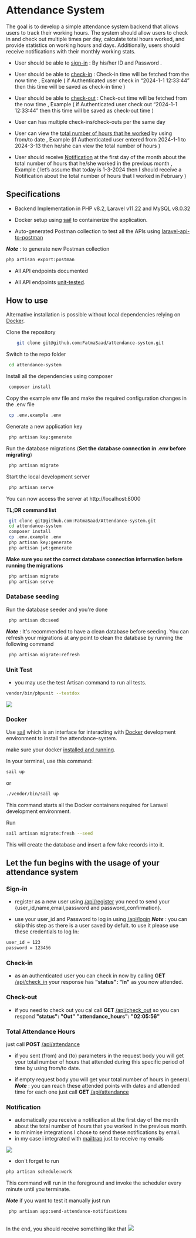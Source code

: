 # Attendance System

The goal is to develop a simple attendance system backend that allows users to track their
working hours. The system should allow users to check in and check out multiple times per day,
calculate total hours worked, and provide statistics on working hours and days. Additionally,
users should receive notifications with their monthly working stats.

- User should be able to [sign-in](#sign-in) : By his/her ID and Password .

- User should be able to [check-in](#check-in) : Check-in time will be fetched from the now time , Example ( if Authenticated user check in “2024-1-1 12:33:44” then this time will be saved as check-in time )

- User should be able to [check-out](#check-out) : Check-out time will be fetched from the now time , Example ( if Authenticated user check out “2024-1-1 12:33:44” then this time will be saved as check-out time )

- User can has multiple check-ins/check-outs per the same day

- User can view the [total number of hours that he worked](#Total-Attendance-Hours) by using from/to date , Example
(if Authenticated user entered from 2024-1-1 to 2024-3-13 then he/she can view the
total number of hours )

- User should receive [Notification](#Notification) at the first day of the month about the total number of hours that he/she worked in the previous month , Example ( let’s assume that today is
1-3-2024 then I should receive a Notification about the total number of hours that I
worked in February )

## Specifications

- Backend Implementation in PHP v8.2, Laravel v11.22 and MySQL v8.0.32

- Docker setup using [sail](https://laravel.com/docs/11.x/sail#introduction) to containerize the application.

- Auto-generated Postman collection to test all the APIs using [laravel-api-to-postman](https://github.com/andreaselia/laravel-api-to-postman)

***Note*** : to generate new Postman collection
```bash
php artisan export:postman

```

- All API endpoints documented

- All API endpoints [unit-tested](#Unit-Test).


## How to use
Alternative installation is possible without local dependencies relying on [Docker](#Docker). 

Clone the repository
```bash
    git clone git@github.com:FatmaSaad/attendance-system.git
```

Switch to the repo folder
```bash
 cd attendance-system
 ```
Install all the dependencies using composer
```bash
 composer install
```
Copy the example env file and make the required configuration changes in the .env file
```bash
 cp .env.example .env
```
Generate a new application key
```bash
 php artisan key:generate
```

Run the database migrations (**Set the database connection in .env before migrating**)
```bash
 php artisan migrate
```
Start the local development server

```bash
 php artisan serve
```
You can now access the server at http://localhost:8000

**TL;DR command list**

```bash
 git clone git@github.com:FatmaSaad/Attendance-system.git
 cd attendance-system
 composer install
 cp .env.example .env
 php artisan key:generate
 php artisan jwt:generate 

 ```
**Make sure you set the correct database connection information before running the migrations** 

```bash
 php artisan migrate
 php artisan serve
```
### Database seeding

Run the database seeder and you're done

```bash
 php artisan db:seed
```
***Note*** : It's recommended to have a clean database before seeding. You can refresh your migrations at any point to clean the database by running the following command

```bash
 php artisan migrate:refresh
```  
### Unit Test

- you may use the test Artisan command to run all tests.

```bash
vendor/bin/phpunit --testdox
```
![](public/images/tests.png)

### Docker
Use [sail](https://laravel.com/docs/11.x/sail#introduction) which is an interface for interacting with  [Docker](https://www.docker.com/) development environment to install the attendance-system.

make sure your docker [installed and running](https://docs.docker.com/engine/install/).

In your terminal, use this command:

```bash
sail up
```
or

```bash
./vendor/bin/sail up
```
This command starts all the Docker containers required for Laravel development environment.

Run 

```bash
sail artisan migrate:fresh --seed
```
 This will create the database and insert a few fake records into it.


## Let the fun begins with the usage of your attendance system 

### Sign-in
- register as a new user using [/api/register](#Sign-in)
 you need to send your {user_id,name,email,password and password_confirmation}.

- use your user_id and Password to log in using [/api/login](#Sign-in) 
    ***Note*** : you can skip this step as there is a user saved by defult. 
 to use it please use these credentials to log In:
```bash
user_id = 123
password = 123456

```
### Check-in
- as an authenticated user you can check in now by calling **GET** [/api/check_in](#Check-in)
 your response has  **"status": "In"** as you now attended.
### Check-out
- if you need to check out you cal call **GET** [/api/check_out](#Check-out)
 so you can respond **"status": "Out"**
                         **"attendance_hours": "02:05:56"**
### Total Attendance Hours
just call  **POST** [/api/attendance](#Total-Attendance-Hours)
- if you sent (from) and (to) parameters in the request body
 you will get your total number of hours that attended during this specific period of time by using from/to date.

- if empty request body
 you will get your total number of hours in general.
      ***Note*** : you can reach these attended points with dates and attended time for each one just call **GET** [/api/attendance](#Total-Attendance-Hours)
      
### Notification
- automatically you receive a notification at the first day of the month about the total number of hours that you worked in the previous month.
- to minimise integrations I chose to send these notifications by email.
- in my case i integrated with [mailtrap](https://mailtrap.io) just to receive my emails

![](public/images/mailtrap.png)

- don`t forget to run

```bash
php artisan schedule:work
```
This command will run in the foreground and invoke the scheduler every minute until you terminate.

 ***Note***  if you want to test it manually just run 
```bash
 php artisan app:send-attendance-notifications
 
```
In the end, you should receive something like that
![](public/images/email.png)
